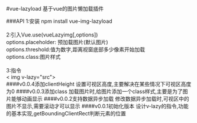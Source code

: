 #vue-lazyload
基于vue的图片懒加载插件

###API
1:安装 npm install vue-img-lazyload <br><br>
2:引入Vue.use(vueLazyimg[,options])<br>
options.placeholder: 预加载图片(默认图片)<br>
options.threshold:值为数字,距离视窗底部多少像素开始加载<br>
options.class:图片样式<br><br>
3:指令<br>
< img v-lazy="src"><br>
####v0.0.4添加clientHeight
设置可视区高度,主要解决在某些情况下可视区高度为0
####v0.0.3添加class
加载图片时,给图片添加一个class样式,主要是为了图片能够动画显示
####v0.0.2支持数据异步加载
修改数据异步加载时,可视区中的图片不显示,需要滚动才可以显示
####v0.0.1初始化版本
设计v-lazy的指令,功能的基本实现,getBoundingClientRect判断元素的位置
